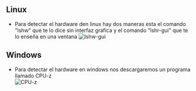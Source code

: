 ## Linux
* Para detectar el hardware den linux hay dos maneras esta el comando "lshw" que te lo dice sin interfaz grafica y el comando "lshr-gui" que te lo enseña en una ventana
![lshw-gui](https://thejoe.it/wordpress/wp-content/uploads/2010/05/lshw-gui.jpg)
## Windows
* Para detectar el hardware en windows nos descargaremos un programa llamado CPU-z  
![CPU-z](https://tpucdn.com/download/images/103_large-v1533989820.png)
